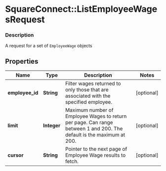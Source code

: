 # SquareConnect::ListEmployeeWagesRequest

### Description

A request for a set of `EmployeeWage` objects

## Properties
Name | Type | Description | Notes
------------ | ------------- | ------------- | -------------
**employee_id** | **String** | Filter wages returned to only those that are associated with the specified employee. | [optional] 
**limit** | **Integer** | Maximum number of Employee Wages to return per page. Can range between 1 and 200. The default is the maximum at 200. | [optional] 
**cursor** | **String** | Pointer to the next page of Employee Wage results to fetch. | [optional] 


